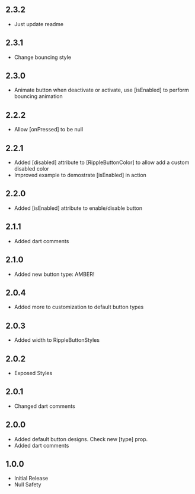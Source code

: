 ## 2.3.2
* Just update readme

## 2.3.1
* Change bouncing style

## 2.3.0
* Animate button when deactivate or activate, use [isEnabled] to perform bouncing animation

## 2.2.2
* Allow [onPressed] to be null

## 2.2.1
* Added [disabled] attribute to [RippleButtonColor] to allow add a custom disabled color
* Improved example to demostrate [isEnabled] in action

## 2.2.0
* Added [isEnabled] attribute to enable/disable button

## 2.1.1
* Added dart comments

## 2.1.0
* Added new button type: AMBER!

## 2.0.4
* Added more to customization to default button types

## 2.0.3
* Added width to RippleButtonStyles

## 2.0.2
* Exposed Styles

## 2.0.1
* Changed dart comments

## 2.0.0
* Added default button designs. Check new [type] prop.
* Added dart comments

## 1.0.0
* Initial Release
* Null Safety